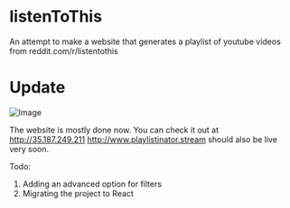# listenToThis

An attempt to make a website that generates a playlist of youtube videos from
reddit.com/r/listentothis

# Update

![Image](https://i.imgur.com/ne0yvH3.png)

The website is mostly done now.
 You can check it out at
 http://35.187.249.211 
 http://www.playlistinator.stream should also be live very soon.
 
 
Todo:
  1. Adding an advanced option for filters
  2. Migrating the project to React
